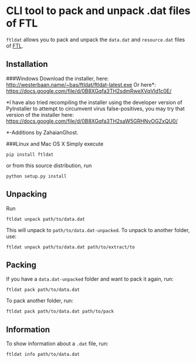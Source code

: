 CLI tool to pack and unpack .dat files of FTL
=============================================

`ftldat` allows you to pack and unpack the `data.dat` and `resource.dat`
files of [FTL](http://ftlgame.com).

Installation
------------
###Windows
Download the installer, here: http://westerbaan.name/~bas/ftldat/ftldat-latest.exe
Or here*: https://docs.google.com/file/d/0B8XGqfa3TH2sdmRweXVqVld1c0E/

*I have also tried recompiling the installer using the developer version of PyInstaller to attempt to circumvent virus false-positives, you may try that version of the installer here:
https://docs.google.com/file/d/0B8XGqfa3TH2saW5GRHNvOGZxQU0/

*-Additions by ZahaianGhost.

###Linux and Mac OS X
Simply execute

    pip install ftldat

or from this source distribution, run

    python setup.py install

Unpacking
---------
Run

    ftldat unpack path/to/data.dat

This will unpack to `path/to/data.dat-unpacked`.  To unpack to another
folder, use:

    ftldat unpack path/to/data.dat path/to/extract/to

Packing
-------
If you have a `data.dat-unpacked` folder and want to pack it again, run:

    ftldat pack path/to/data.dat

To pack another folder, run:

    ftldat pack path/to/data.dat path/to/pack

Information
-----------
To show information about a `.dat` file, run:

    ftldat info path/to/data.dat
